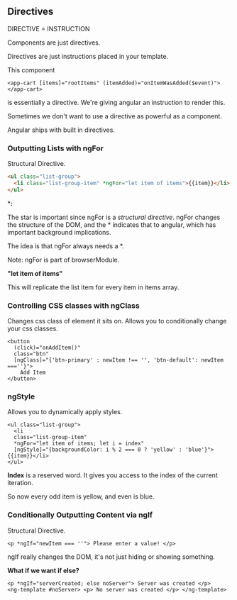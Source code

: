 ## Directives

DIRECTIVE = INSTRUCTION

Components are just directives.

Directives are just instructions placed in your template. 


This component 

```
<app-cart [items]="rootItems" (itemAdded)="onItemWasAdded($event)"></app-cart>
```

is essentially a directive. We're giving angular an instruction to render this.

Sometimes we don't want to use a directive as powerful as a component.

Angular ships with built in directives.

### Outputting Lists with ngFor


Structural Directive.

```html
<ul class="list-group">
  <li class="list-group-item" *ngFor="let item of items">{{item}}</li>
</ul>
```

***:** 

The star is important since ngFor is a *structural directive*. ngFor changes the structure of the DOM, and the * indicates that to angular, which has important background implications.

The idea is that ngFor always needs a *.

Note: ngFor is part of browserModule.


**"let item of items"**

This will replicate the list item for every item in items array. 

### Controlling CSS classes with ngClass

Changes css class of element it sits on. Allows you to conditionally change your css classes.

```
<button
  (click)="onAddItem()"
  class="btn"
  [ngClass]="{'btn-primary' : newItem !== '', 'btn-default': newItem ===''}">
    Add Item
</button>
```

### ngStyle

Allows you to dynamically apply styles.

```
<ul class="list-group">
  <li
  class="list-group-item"
  *ngFor="let item of items; let i = index"
  [ngStyle]="{backgroundColor: i % 2 === 0 ? 'yellow' : 'blue'}">{{item}}</li>
</ul>
```

**Index** is a reserved word. It gives you access to the index of the current iteration. 

So now every odd item is yellow, and even is blue.


### Conditionally Outputting Content via ngIf

Structural Directive.

```
<p *ngIf="newItem === ''"> Please enter a value! </p>
```

ngIf really changes the DOM, it's not just hiding or showing something.

**What if we want if else?**

```
<p *ngIf="serverCreated; else noServer"> Server was created </p>
<ng-template #noServer> <p> No server was created </p> </ng-template>
```




